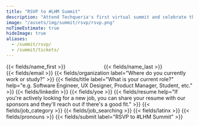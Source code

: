 ```yaml
---
title: "RSVP to #LHM Summit"
description: "Attend Techqueria's first virtual summit and celebrate the thriving Latinx in tech community."
image: "/assets/img/summit/rsvp/rsvp.png"
noTimeEstimate: true
hideImage: true
aliases:
  - /summit/rsvp/
  - /summit/tickets/
---
```


<form name="RSVP to #LHM Summit" method="POST" data-netlify-recaptcha="true" data-netlify="true" action="/success/summit/" class="form--centered mt-2 no-ids" id="form_rsvp_lhm_summit">
  <input type="hidden" aria-label="Subject" name="_subject" value="Techqueria - RSVP to #LHM Summit">
  <!-- First Name + Last Name -->
  <div class="field mt-0 mb-1">
    <div class="columns mb-0">
      <div class="column pb-0">
        <!-- First Name -->
        {{< fields/name_first >}}
      </div>
      <div class="column pb-0">
        <!-- Last Name -->
        {{< fields/name_last >}}
      </div>
    </div>
  </div>
  {{< fields/email >}}
  {{< fields/organization label="Where do you currently work or study?" >}}
  {{< fields/title label="What is your current role?" help="e.g. Software Engineer, UX Designer, Product Manager, Student, etc." >}}
  {{< fields/linkedin >}}
  {{< fields/yoe >}}
  {{< fields/resume help="If you're actively looking for a new job, you can share your resume with our sponsors and they'll reach out if there's a good fit." >}}
  {{< fields/job_category >}}
  {{< fields/job_searching >}}
  {{< fields/latinx >}}
  {{< fields/pronouns >}}
  {{< fields/submit label="RSVP to #LHM Summit" >}}
</form>
<script src="/assets/js/rsvp.js"></script>
